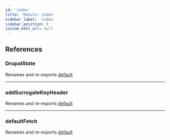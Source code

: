 ```yaml
---
id: 'index'
title: 'Module: index'
sidebar_label: 'index'
sidebar_position: 0
custom_edit_url: null
---
```


## References

### DrupalState

Renames and re-exports [default](../classes/src_PantheonDrupalState.default.md)

---

### addSurrogateKeyHeader

Renames and re-exports [default](src_utils_addSurrogateKeyHeader.md#default)

---

### defaultFetch

Renames and re-exports [default](src_fetch_defaultFetch.md#default)

